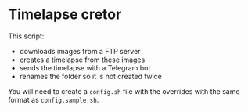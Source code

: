 # Timelapse cretor

This script:
* downloads images from a FTP server
* creates a timelapse from these images
* sends the timelapse with a Telegram bot
* renames the folder so it is not created twice

You will need to create a `config.sh` file with the overrides with the same format as `config.sample.sh`.
